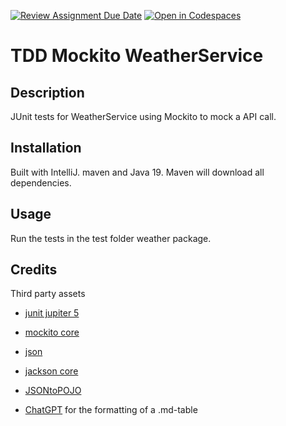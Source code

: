 [![Review Assignment Due Date](https://classroom.github.com/assets/deadline-readme-button-24ddc0f5d75046c5622901739e7c5dd533143b0c8e959d652212380cedb1ea36.svg)](https://classroom.github.com/a/-Un0hjO8)
[![Open in Codespaces](https://classroom.github.com/assets/launch-codespace-7f7980b617ed060a017424585567c406b6ee15c891e84e1186181d67ecf80aa0.svg)](https://classroom.github.com/open-in-codespaces?assignment_repo_id=11285012)
# TDD Mockito WeatherService

## Description
JUnit tests for WeatherService using Mockito to mock a API call.

## Installation
Built with IntelliJ. maven and Java 19. Maven will download all dependencies.

## Usage
Run the tests in the test folder weather package.

## Credits
Third party assets
* [junit jupiter 5](https://mvnrepository.com/artifact/org.junit.jupiter/junit-jupiter/)
* [mockito core](https://mvnrepository.com/artifact/org.mockito/mockito-core/)
* [json](https://mvnrepository.com/artifact/org.json/json/)
* [jackson core](https://mvnrepository.com/artifact/com.fasterxml.jackson.core/jackson-core)
* [JSONtoPOJO](https://json2csharp.com/code-converters/json-to-pojo)

* [ChatGPT](https://chat.openai.com/) for the formatting of a .md-table
